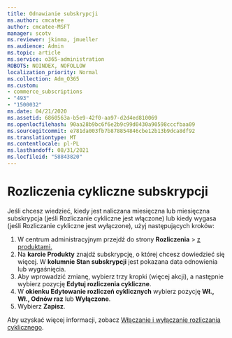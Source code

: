 ```yaml
---
title: Odnawianie subskrypcji
ms.author: cmcatee
author: cmcatee-MSFT
manager: scotv
ms.reviewer: jkinma, jmueller
ms.audience: Admin
ms.topic: article
ms.service: o365-administration
ROBOTS: NOINDEX, NOFOLLOW
localization_priority: Normal
ms.collection: Adm_O365
ms.custom:
- commerce_subscriptions
- "493"
- "1500032"
ms.date: 04/21/2020
ms.assetid: 6860563a-b5e9-42f0-aa97-d2d4ed810069
ms.openlocfilehash: 90aa28b9bc6f6e2b9c99d0430a90598cccfbaa09
ms.sourcegitcommit: e781da003fb7b878854846cbe12b13b9dca8df92
ms.translationtype: MT
ms.contentlocale: pl-PL
ms.lasthandoff: 08/31/2021
ms.locfileid: "58843820"
---
```

# <a name="subscription-recurring-billing"></a>Rozliczenia cykliczne subskrypcji

Jeśli chcesz wiedzieć, kiedy jest naliczana miesięczna  lub miesięczna subskrypcja (jeśli Rozliczanie  cykliczne jest włączone) lub kiedy wygasa (jeśli Rozliczanie cykliczne jest wyłączone), użyj następujących kroków:
  
1. W centrum administracyjnym przejdź do strony **Rozliczenia** \> [z produktami.](https://go.microsoft.com/fwlink/p/?linkid=842054)
2. Na **karcie Produkty** znajdź subskrypcję, o której chcesz dowiedzieć się więcej. W **kolumnie Stan subskrypcji** jest pokazana data odnowienia lub wygaśnięcia.
3. Aby wprowadzić zmianę, wybierz trzy kropki (więcej akcji), a następnie wybierz pozycję **Edytuj rozliczenia cykliczne**.
4. W **okienku Edytowanie rozliczeń cyklicznych** wybierz pozycję **Wł.,** **Wł., Odnów raz** lub **Wyłączone**.
5. Wybierz **Zapisz**.

Aby uzyskać więcej informacji, zobacz [Włączanie i wyłączanie rozliczania cyklicznego](https://docs.microsoft.com/microsoft-365/commerce/subscriptions/renew-your-subscription).